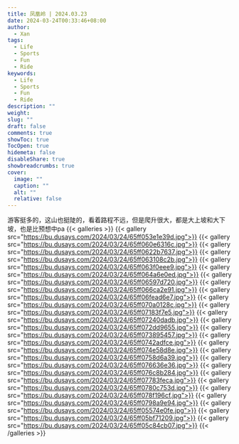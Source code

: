 ```yaml
---
title: 凤凰岭 | 2024.03.23
date: 2024-03-24T00:33:46+08:00
author:
  - Xan
tags:
  - Life
  - Sports
  - Fun
  - Ride
keywords:
  - Life
  - Sports
  - Fun
  - Ride
description: ""
weight: 
slug: ""
draft: false
comments: true
showToc: true
TocOpen: true
hidemeta: false
disableShare: true
showbreadcrumbs: true
cover:
  image: ""
  caption: ""
  alt: ""
  relative: false
---
```


游客挺多的，这山也挺陡的，看着路程不远，但是爬升很大，都是大上坡和大下坡，也是比预想中pa
{{< galleries >}}
{{< gallery src="https://bu.dusays.com/2024/03/24/65ff053e1e39d.jpg">}}
{{< gallery src="https://bu.dusays.com/2024/03/24/65ff060e6316c.jpg">}}
{{< gallery src="https://bu.dusays.com/2024/03/24/65ff0622b7637.jpg">}}
{{< gallery src="https://bu.dusays.com/2024/03/24/65ff063108c2b.jpg">}}
{{< gallery src="https://bu.dusays.com/2024/03/24/65ff063f0eee9.jpg">}}
{{< gallery src="https://bu.dusays.com/2024/03/24/65ff064a6e0ed.jpg">}}
{{< gallery src="https://bu.dusays.com/2024/03/24/65ff06597d720.jpg">}}
{{< gallery src="https://bu.dusays.com/2024/03/24/65ff066ca2e91.jpg">}}
{{< gallery src="https://bu.dusays.com/2024/03/24/65ff06fead6e7.jpg">}}
{{< gallery src="https://bu.dusays.com/2024/03/24/65ff070a0128c.jpg">}}
{{< gallery src="https://bu.dusays.com/2024/03/24/65ff07183f7e5.jpg">}}
{{< gallery src="https://bu.dusays.com/2024/03/24/65ff07240dadb.jpg">}}
{{< gallery src="https://bu.dusays.com/2024/03/24/65ff072dd9655.jpg">}}
{{< gallery src="https://bu.dusays.com/2024/03/24/65ff073895457.jpg">}}
{{< gallery src="https://bu.dusays.com/2024/03/24/65ff0742adfce.jpg">}}
{{< gallery src="https://bu.dusays.com/2024/03/24/65ff074e58d8e.jpg">}}
{{< gallery src="https://bu.dusays.com/2024/03/24/65ff0758d6a39.jpg">}}
{{< gallery src="https://bu.dusays.com/2024/03/24/65ff076636e36.jpg">}}
{{< gallery src="https://bu.dusays.com/2024/03/24/65ff076c8b284.jpg">}}
{{< gallery src="https://bu.dusays.com/2024/03/24/65ff07783feca.jpg">}}
{{< gallery src="https://bu.dusays.com/2024/03/24/65ff0780c753d.jpg">}}
{{< gallery src="https://bu.dusays.com/2024/03/24/65ff078f196cf.jpg">}}
{{< gallery src="https://bu.dusays.com/2024/03/24/65ff0798a9e94.jpg">}}
{{< gallery src="https://bu.dusays.com/2024/03/24/65ff05574e0fe.jpg">}}
{{< gallery src="https://bu.dusays.com/2024/03/24/65ff05bf71209.jpg">}}
{{< gallery src="https://bu.dusays.com/2024/03/24/65ff05c84cb07.jpg">}}
{{< /galleries >}}